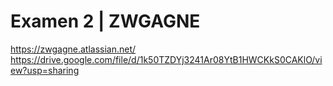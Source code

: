 # Examen 2 | ZWGAGNE
https://zwgagne.atlassian.net/
https://drive.google.com/file/d/1k50TZDYj3241Ar08YtB1HWCKkS0CAKlO/view?usp=sharing 


